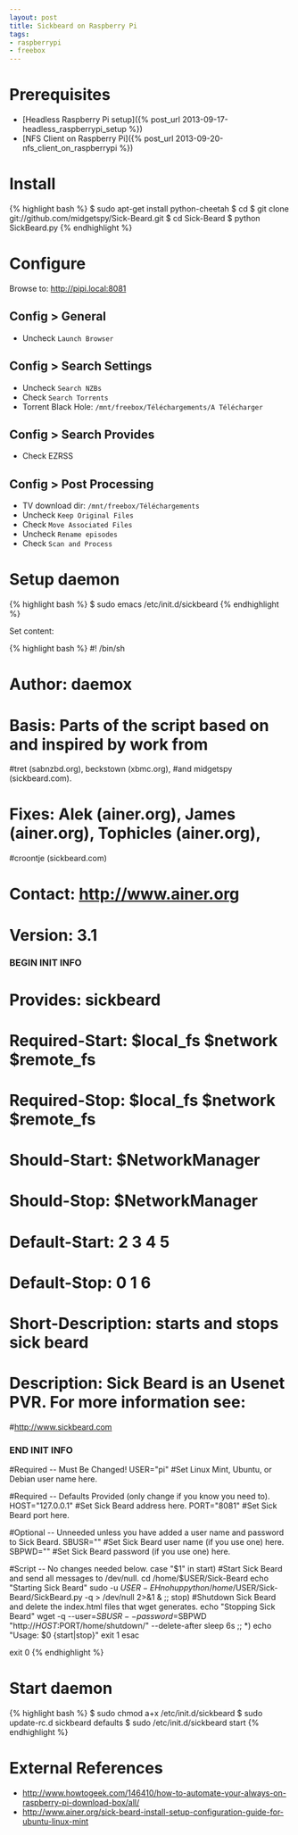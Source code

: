 ```yaml
---
layout: post
title: Sickbeard on Raspberry Pi
tags:
- raspberrypi
- freebox
---
```


Prerequisites
=============

- [Headless Raspberry Pi setup]({% post_url 2013-09-17-headless_raspberrypi_setup %})
- [NFS Client on Raspberry Pi]({% post_url 2013-09-20-nfs_client_on_raspberrypi %})

Install
=======

{% highlight bash %}
$ sudo apt-get install python-cheetah
$ cd
$ git clone git://github.com/midgetspy/Sick-Beard.git
$ cd Sick-Beard
$ python SickBeard.py
{% endhighlight %}

Configure
=========

Browse to: <http://pipi.local:8081>

Config > General
----------------

  - Uncheck `Launch Browser`

Config > Search Settings
------------------------

  - Uncheck `Search NZBs`
  - Check `Search Torrents`
  - Torrent Black Hole: `/mnt/freebox/Téléchargements/A Télécharger`

Config > Search Provides
------------------------

  - Check EZRSS

Config > Post Processing
------------------------

  - TV download dir: `/mnt/freebox/Téléchargements`
  - Uncheck `Keep Original Files`
  - Check `Move Associated Files`
  - Uncheck `Rename episodes`
  - Check `Scan and Process`

Setup daemon
============

{% highlight bash %}
$ sudo emacs /etc/init.d/sickbeard
{% endhighlight %}

Set content:

{% highlight bash %}
#! /bin/sh

# Author: daemox
# Basis: Parts of the script based on and inspired by work from
#tret (sabnzbd.org), beckstown (xbmc.org),
#and midgetspy (sickbeard.com).
# Fixes: Alek (ainer.org), James (ainer.org), Tophicles (ainer.org),
#croontje (sickbeard.com)
# Contact: http://www.ainer.org
# Version: 3.1

### BEGIN INIT INFO
# Provides:          sickbeard
# Required-Start:    $local_fs $network $remote_fs
# Required-Stop:     $local_fs $network $remote_fs
# Should-Start:      $NetworkManager
# Should-Stop:       $NetworkManager
# Default-Start:     2 3 4 5
# Default-Stop:      0 1 6
# Short-Description: starts and stops sick beard
# Description:       Sick Beard is an Usenet PVR. For more information see:
#http://www.sickbeard.com
### END INIT INFO

#Required -- Must Be Changed!
USER="pi" #Set Linux Mint, Ubuntu, or Debian user name here.

#Required -- Defaults Provided (only change if you know you need to).
HOST="127.0.0.1" #Set Sick Beard address here.
PORT="8081" #Set Sick Beard port here.

#Optional -- Unneeded unless you have added a user name and password to Sick Beard.
SBUSR="" #Set Sick Beard user name (if you use one) here.
SBPWD="" #Set Sick Beard password (if you use one) here.

#Script -- No changes needed below.
case "$1" in
start)
#Start Sick Beard and send all messages to /dev/null.
cd /home/$USER/Sick-Beard
echo "Starting Sick Beard"
sudo -u $USER -EH nohup python /home/$USER/Sick-Beard/SickBeard.py -q > /dev/null 2>&1 &
;;
stop)
#Shutdown Sick Beard and delete the index.html files that wget generates.
echo "Stopping Sick Beard"
wget -q --user=$SBUSR --password=$SBPWD "http://$HOST:$PORT/home/shutdown/" --delete-after
sleep 6s
;;
*)
echo "Usage: $0 {start|stop}"
exit 1
esac

exit 0
{% endhighlight %}

Start daemon
============

{% highlight bash %}
$ sudo chmod a+x /etc/init.d/sickbeard
$ sudo update-rc.d sickbeard defaults
$ sudo /etc/init.d/sickbeard start
{% endhighlight %}


External References
===================

- <http://www.howtogeek.com/146410/how-to-automate-your-always-on-raspberry-pi-download-box/all/>
- <http://www.ainer.org/sick-beard-install-setup-configuration-guide-for-ubuntu-linux-mint>

